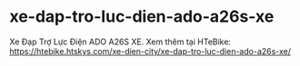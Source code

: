 # xe-dap-tro-luc-dien-ado-a26s-xe
Xe Đạp Trợ Lực Điện ADO A26S XE. Xem thêm tại HTeBike: https://htebike.htskys.com/xe-dien-city/xe-dap-tro-luc-dien-ado-a26s-xe/
